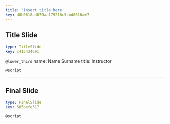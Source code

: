 ```yaml
---
title: 'Insert title here'
key: d8b0618ad679aa179216c5cbd8616ae7
---
```


## Title Slide

```yaml
type: TitleSlide
key: c415434691
```

`@lower_third`
name: Name Surname
title: Instructor

`@script`


---

## Final Slide

```yaml
type: FinalSlide
key: 585befe317
```

`@script`
